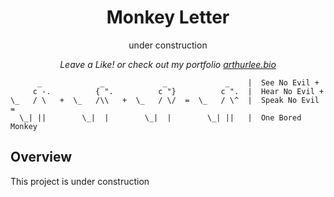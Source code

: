 <div align="center">
  <p>
    <h1>Monkey Letter</h1>
  </p>
  <p>
    under construction
  </p>
  <p>
    <em>Leave a Like! or check out my portfolio <a href="https://arthurlee.bio">arthurlee.bio</a></em>
  </p>
</div>

```
      _             _             _             _    |  See No Evil +
     c -.          { ".          c "}          c ".  |  Hear No Evil +
\_   / \   +  \_   /\\   +  \_   / \/  =  \_   / \^  |  Speak No Evil =
  \_| ||        \_|  |        \_|  |        \_| ||   |  One Bored Monkey

```

## Overview

This project is under construction
